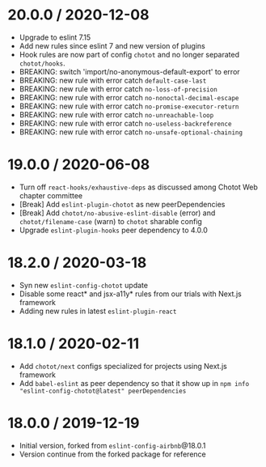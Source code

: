 20.0.0 / 2020-12-08
===================

- Upgrade to eslint 7.15
- Add new rules since eslint 7 and new version of plugins
- Hook rules are now part of config `chotot` and no longer separated `chotot/hooks`.
- BREAKING: switch 'import/no-anonymous-default-export' to error
- BREAKING: new rule with error catch `default-case-last`
- BREAKING: new rule with error catch `no-loss-of-precision`
- BREAKING: new rule with error catch `no-nonoctal-decimal-escape`
- BREAKING: new rule with error catch `no-promise-executor-return`
- BREAKING: new rule with error catch `no-unreachable-loop`
- BREAKING: new rule with error catch `no-useless-backreference`
- BREAKING: new rule with error catch `no-unsafe-optional-chaining`

19.0.0 / 2020-06-08
===================
- Turn off `react-hooks/exhaustive-deps` as discussed among Chotot Web chapter committee
- [Break] Add `eslint-plugin-chotot` as new peerDependencies
- [Break] Add `chotot/no-abusive-eslint-disable` (error) and `chotot/filename-case` (warn) to `chotot` sharable config
- Upgrade `eslint-plugin-hooks` peer dependency to 4.0.0

18.2.0 / 2020-03-18
===================
- Syn new `eslint-config-chotot` update
- Disable some react* and jsx-a11y* rules from our trials with Next.js framework
- Adding new rules in latest `eslint-plugin-react`

18.1.0 / 2020-02-11
===================
- Add `chotot/next` configs specialized for projects using Next.js framework
- Add `babel-eslint` as peer dependency so that it show up in `npm info "eslint-config-chotot@latest" peerDependencies`

18.0.0 / 2019-12-19
===================
- Initial version, forked from `eslint-config-airbnb`@18.0.1
- Version continue from the forked package for reference
